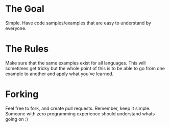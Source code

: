 # The Goal
Simple. Have code samples/examples that are easy to understand by everyone. 

# The Rules
Make sure that the same examples exist for all languages. This will sometimes
get tricky but the whole point of this is to be able to go from one example
to another and apply what you've learned.

# Forking
Feel free to fork, and create pull requests. Remember, keep it simple. Someone
with zero programming experience should understand whats going on :)
